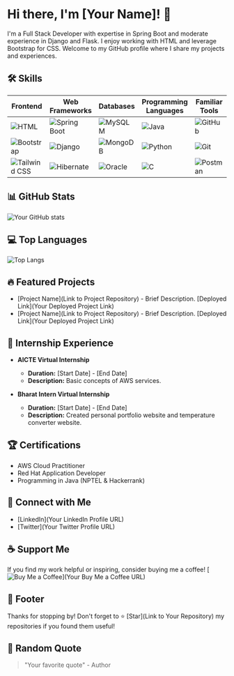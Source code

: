 <!-- Your Name or Project Title -->
# Hi there, I'm [Your Name]! 👋
<!-- Brief Description -->
I'm a Full Stack Developer with expertise in Spring Boot and moderate experience in Django and Flask. I enjoy working with HTML and leverage Bootstrap for CSS. Welcome to my GitHub profile where I share my projects and experiences.

<!-- Skills -->
## 🛠️ Skills


| Frontend | Web Frameworks | Databases | Programming Languages | Familiar Tools | IDEs |
|----------|----------------|-----------|-----------------------|----------------|------|
| ![HTML](https://img.icons8.com/color/48/000000/html-5--v1.png)  | ![Spring Boot](https://img.icons8.com/color/48/000000/spring-logo.png)  | ![MySQL](https://img.icons8.com/color/48/000000/mysql-logo.png) M | ![Java](https://img.icons8.com/color/48/000000/java-coffee-cup-logo.png)  | ![GitHub](https://img.icons8.com/color/48/000000/github-2.png)  | ![Eclipse](https://img.icons8.com/fluency/48/000000/eclipse-ide.png)  |
| ![Bootstrap](https://img.icons8.com/color/48/000000/bootstrap.png) | ![Django](https://img.icons8.com/color/48/000000/django.png)  | ![MongoDB](https://img.icons8.com/color/48/000000/mongodb.png)  | ![Python](https://img.icons8.com/color/48/000000/python.png)  | ![Git](https://img.icons8.com/color/48/000000/git.png)  | ![VS Code](https://img.icons8.com/color/48/000000/visual-studio-code-2019.png) |
| ![Tailwind CSS](https://icons8.com/icon/4uzTHMgfQhQq/tailwind-css)  | ![Hibernate](https://img.icons8.com/color/48/000000/hibernate.png)  | ![Oracle](https://img.icons8.com/color/48/000000/oracle-logo.png)  | ![C](https://img.icons8.com/color/48/000000/c-programming.png)  | ![Postman](https://img.icons8.com/dusk/48/000000/postman-api.png)  | ![PyCharm](https://img.icons8.com/color/48/000000/pycharm.png)  |


<!-- GitHub Stats -->
## 📊 GitHub Stats
![Your GitHub stats](https://github-readme-stats.vercel.app/api?username=YourGitHubUsername&show_icons=true&theme=radical)

<!-- Top Languages -->
## 💻 Top Languages
![Top Langs](https://github-readme-stats.vercel.app/api/top-langs/?username=YourGitHubUsername&layout=compact&theme=radical)

<!-- Featured Projects -->
## 🔥 Featured Projects
- [Project Name](Link to Project Repository) - Brief Description. [Deployed Link](Your Deployed Project Link)
- [Project Name](Link to Project Repository) - Brief Description. [Deployed Link](Your Deployed Project Link)

<!-- Internship Experience -->
## 🚀 Internship Experience
- **AICTE Virtual Internship**
  - **Duration:** [Start Date] - [End Date]
  - **Description:** Basic concepts of AWS services.

- **Bharat Intern Virtual Internship**
  - **Duration:** [Start Date] - [End Date]
  - **Description:** Created personal portfolio website and temperature converter website.

<!-- Certifications -->
## 🏆 Certifications
- AWS Cloud Practitioner
- Red Hat Application Developer
- Programming in Java (NPTEL & Hackerrank)

<!-- Connect with Me -->
## 🌟 Connect with Me
- [LinkedIn](Your LinkedIn Profile URL)
- [Twitter](Your Twitter Profile URL)

<!-- Support Me -->
## ☕ Support Me
If you find my work helpful or inspiring, consider buying me a coffee!
[![Buy Me a Coffee](https://img.shields.io/badge/Buy%20Me%20a%20Coffee-donate-orange.svg)](Your Buy Me a Coffee URL)

<!-- Footer -->
## 📝 Footer
Thanks for stopping by! Don't forget to ⭐️ [Star](Link to Your Repository) my repositories if you found them useful!

<!-- Random Quote -->
## 🧠 Random Quote
> "Your favorite quote" - Author
